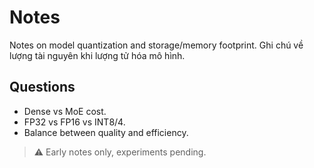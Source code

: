 # Notes

Notes on model quantization and storage/memory footprint.
Ghi chú về lượng tài nguyên khi lượng tử hóa mô hình.
## Questions
- Dense vs MoE cost.
- FP32 vs FP16 vs INT8/4.
- Balance between quality and efficiency.
> ⚠️ Early notes only, experiments pending.

